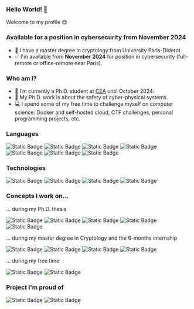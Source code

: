 ### Hello World! 👋

<!--
**groumage/groumage** is a ✨ _special_ ✨ repository because its `README.md` (this file) appears on your GitHub profile.

Here are some ideas to get you started:

- 🔭 I’m currently working on ...
- 🌱 I’m currently learning ...
- 👯 I’m looking to collaborate on ...
- 🤔 I’m looking for help with ...
- 💬 Ask me about ...
- 📫 How to reach me: ...
- 😄 Pronouns: ...
- ⚡ Fun fact: ...
-->

Welcome to my profile :blush:

### Available for a position in cybersecurity from November 2024

- :pencil: I have a master degree in cryptology from University Paris-Diderot.
- :white_check_mark: I'm available from **November 2024** for position in cybersecurity (full-remote or office-remote near Paris).

### Who am I?

- :pushpin: I’m currently a Ph.D. student at [CEA](https://www.cea.fr/english) until October 2024.
- :telescope: My Ph.D. work is about the safety of cyber-physical systems.
- :computer: I spend some of my free time to challenge myself on computer science: Docker and self-hosted cloud, CTF challenges, personal programming projects, etc.



### Languages

![Static Badge](https://img.shields.io/badge/C-000)
![Static Badge](https://img.shields.io/badge/Java-000)
![Static Badge](https://img.shields.io/badge/Python-000?logo=python)
![Static Badge](https://img.shields.io/badge/PariGP-000)
![Static Badge](https://img.shields.io/badge/OCamL-000?logo=ocaml)
![Static Badge](https://img.shields.io/badge/SQL-000)
![Static Badge](https://img.shields.io/badge/Latex-000?logo=latex)

### Technologies

![Static Badge](https://img.shields.io/badge/Docker-000?logo=docker)
![Static Badge](https://img.shields.io/badge/Synology_DSM-000?logo=synology)
![Static Badge](https://img.shields.io/badge/Git-000?logo=git)
![Static Badge](https://img.shields.io/badge/WordPress-000?logo=wordpress)

### Concepts I work on...

... during my Ph.D. thesis

![Static Badge](https://img.shields.io/badge/Graph_Theory-000)
![Static Badge](https://img.shields.io/badge/Embedded_Systems-000)
![Static Badge](https://img.shields.io/badge/Real_Time_Systems-000)
![Static Badge](https://img.shields.io/badge/Dataflow_Formalism-000)
![Static Badge](https://img.shields.io/badge/Conceptual_Modelisation-000)

... during my master degree in Cryptology and the 6-months internship

![Static Badge](https://img.shields.io/badge/Algebra-000)
![Static Badge](https://img.shields.io/badge/Cryptography-000)
![Static Badge](https://img.shields.io/badge/Cryptanalysis-000)
![Static Badge](https://img.shields.io/badge/Blockchain-000)

... during my free time

![Static Badge](https://img.shields.io/badge/Cloud_Computing-000)
![Static Badge](https://img.shields.io/badge/Offensive_Secuciry-000)


### Project I'm proud of

![Static Badge](https://img.shields.io/badge/PolyNom-000?logo=letsencrypt&link=https%3A%2F%2Fgithub.com%2Fgroumage%2FPolynomArithmetic)
![Static Badge](https://img.shields.io/badge/BlackHole-000?logo=dropbox&link=https%3A%2F%2Fgithub.com%2Fgroumage%2FParsec-TowardAMoreSecureCloud)
